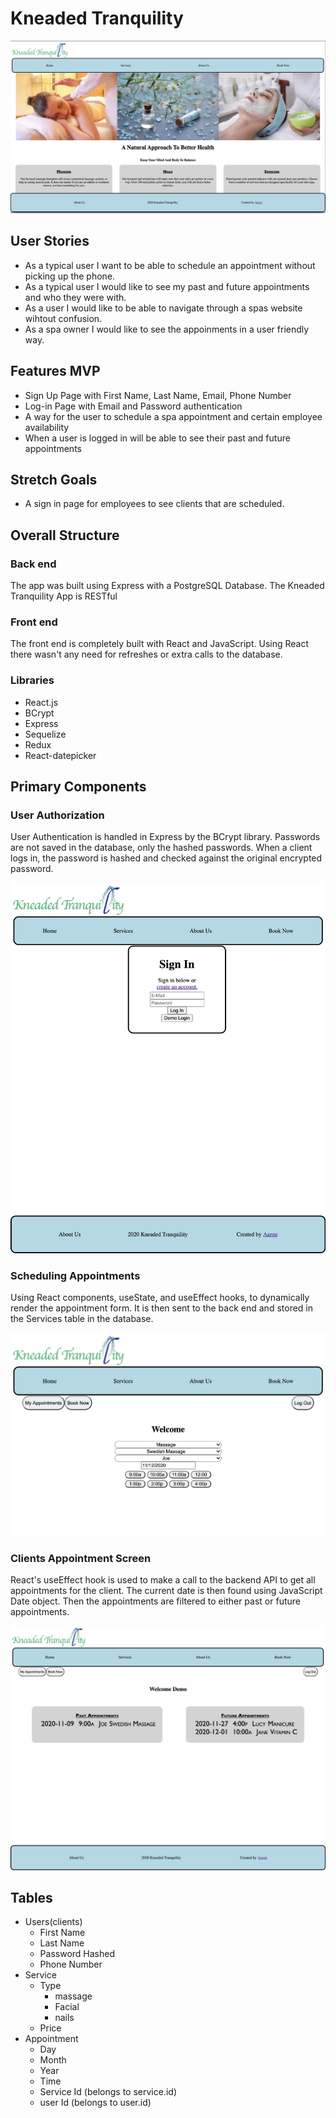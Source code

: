 # Kneaded Tranquility

![Alt text](client/src/assets/homePage-screenshot.png)

## User Stories

* As a typical user I want to be able to schedule an appointment without picking up the phone.
* As a typical user I would like to see my past and future appointments and who they were with.
* As a user I would like to be able to navigate through a spas website wihtout confusion.
* As a spa owner I would like to see the appoinments in a user friendly way.

## Features MVP
* Sign Up Page with First Name, Last Name, Email, Phone Number
* Log-in Page with Email and Password authentication
* A way for the user to schedule a spa appointment and certain employee availability
* When a user is logged in will be able to see their past and future appointments

## Stretch Goals
* A sign in page for employees to see clients that are scheduled.

## Overall Structure

### Back end
The app was built using Express with a PostgreSQL Database. The Kneaded Tranquility App is RESTful

### Front end
The front end is completely built with React and JavaScript. Using React there wasn't any need for refreshes or extra calls to the database. 

### Libraries
* React.js
* BCrypt
* Express
* Sequelize
* Redux
* React-datepicker

## Primary Components

### User Authorization
User Authentication is handled in Express by the BCrypt library. Passwords are not saved in the database, only the hashed passwords. When a client logs in, the password is hashed and checked against the original encrypted password.

![Alt text](client/src/assets/logInScreen.png)

### Scheduling Appointments
Using React components, useState, and useEffect hooks, to dynamically render the appointment form. It is then sent to the back end and stored in the Services table in the database.

![Alt text](client/src/assets/AppointmentScreen.png)

### Clients Appointment Screen
React's useEffect hook is used to make a call to the backend API to get all appointments for the client. The current date is then found using JavaScript Date object. Then the appointments are filtered to either past or future appointments.

![Alt text](client/src/assets/Appointments.png)

## Tables

* Users(clients)
    * First Name
    * Last Name 
    * Password Hashed
    * Phone Number
* Service
    * Type
        * massage
        * Facial
        * nails
    * Price
* Appointment
    * Day
    * Month
    * Year
    * Time
    * Service Id (belongs to service.id)
    * user Id (belongs to user.id)

